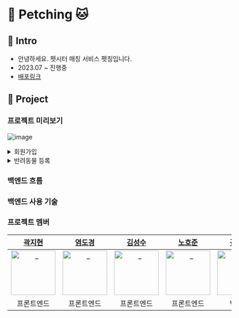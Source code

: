 # 🐶 Petching 🐱

## 🐣 Intro

- 안녕하세요. 펫시터 매칭 서비스 펫칭입니다.
- 2023.07 ~ 진행중
- [배포링크](https://petching.net/)

## 🐾 Project

### 프로젝트 미리보기
![image](https://github.com/196code-gray/Petching/assets/88307264/8f288ced-e198-4f4b-b8b2-202c614c2a5e)

<details>
<summary> 회원가입 </summary>
<image src="https://github.com/196code-gray/Petching/assets/88307264/abeb279e-63a3-4e7f-85fe-92fdd61acd06">
</details>

<details>
<summary> 반려동물 등록 </summary>
<image src="https://github.com/196code-gray/Petching/assets/88307264/72163060-6ba7-4dad-9330-14413fee90c8">
</details>

### 백엔드 흐름


### 백엔드 사용 기술



### 프로젝트 멤버

|                                                                      [곽지현](https://github.com/938938)                                                             |                                                                         [염도경](https://github.com/yeomdogyeong)                                                          |                                                         [김성수](https://github.com/ggggggggithub)                                                                          |                                                                                       [노호준](https://github.com/nowaveosu)                                         |                                                                   [김은정](https://github.com/196code-gray)                                                           |                                                                                        [김상래](https://github.com/ksr0818)                                          |                                                                         [조만기](https://github.com/sniij)                                                           |
|:--------------------------------------------------------------------------------------------------------------------------------------------------------------------:|:--------------------------------------------------------------------------------------------------------------------------------------------------------------------------:|:---------------------------------------------------------------------------------------------------------------------------------------------------------------------------:|:--------------------------------------------------------------------------------------------------------------------------------------------------------------------:|:--------------------------------------------------------------------------------------------------------------------------------------------------------------------:|:--------------------------------------------------------------------------------------------------------------------------------------------------------------------:|:--------------------------------------------------------------------------------------------------------------------------------------------------------------------:|
| <a href="https://github.com/938938"> <img src="https://github.com/Petching/Petching/assets/88307264/380a2d13-8026-4e8a-ae35-f3e1b2884d4e" width=100px alt="_"/> </a> | <a href="https://github.com/yeomdogyeong"> <img src="https://github.com/Petching/Petching/assets/88307264/09c77066-2849-4e56-9365-fbad0e3a049c" width=100px alt="_"/> </a> | <a href="https://github.com/ggggggggithub"> <img src="https://github.com/Petching/Petching/assets/88307264/b6aa0934-5b96-4d64-8c1c-7dfa5bb53186" width=100px alt="_"/> </a> | <a href="https://github.com/938938"> <img src="https://github.com/Petching/Petching/assets/88307264/224a3a76-5a37-4d33-8a36-1a861cb11627" width=100px alt="_"/> </a> | <a href="https://github.com/938938"> <img src="https://github.com/Petching/Petching/assets/88307264/ab1fac99-817d-49c0-88d6-863341021904" width=100px alt="_"/> </a> | <a href="https://github.com/938938"> <img src="https://github.com/Petching/Petching/assets/88307264/e9f67a61-4eaf-48bc-bf40-156b29ab16b1" width=100px alt="_"/> </a> | <a href="https://github.com/938938"> <img src="https://github.com/Petching/Petching/assets/88307264/15b76547-9099-42ee-a0f7-f0596a5667d8" width=100px alt="_"/> </a> |
|                                                                               프론트엔드                                                                              |                                                                                       프론트엔드                                                                             |                                                                   프론트엔드                                                                                               |                                                                                   프론트엔드                                                                           |                                                                            백엔드                                                                                    |                                                                                                  백엔드                                                               |                                                                                        백엔드                                                                        |


